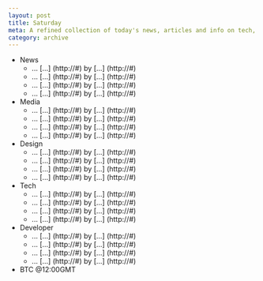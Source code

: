 ```yaml
---
layout: post
title: Saturday
meta: A refined collection of today's news, articles and info on tech, web and design.
category: archive
---
```



- News
	- ... [...] (http://#) by [...] (http://#)
	- ... [...] (http://#) by [...] (http://#)
	- ... [...] (http://#) by [...] (http://#)
	- ... [...] (http://#) by [...] (http://#)
- Media
	- ... [...] (http://#) by [...] (http://#)
	- ... [...] (http://#) by [...] (http://#)
	- ... [...] (http://#) by [...] (http://#)
	- ... [...] (http://#) by [...] (http://#)
- Design	
	- ... [...] (http://#) by [...] (http://#)
	- ... [...] (http://#) by [...] (http://#)
	- ... [...] (http://#) by [...] (http://#)
	- ... [...] (http://#) by [...] (http://#)
- Tech
	- ... [...] (http://#) by [...] (http://#)
	- ... [...] (http://#) by [...] (http://#)
	- ... [...] (http://#) by [...] (http://#)
	- ... [...] (http://#) by [...] (http://#)
- Developer
	- ... [...] (http://#) by [...] (http://#)
	- ... [...] (http://#) by [...] (http://#)
	- ... [...] (http://#) by [...] (http://#)
	- ... [...] (http://#) by [...] (http://#)
- BTC @12:00GMT